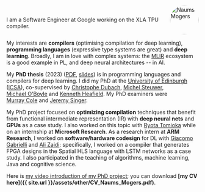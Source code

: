 <div style="display: flex; column-gap: 1em; margin-bottom: 1em">
    <span style="display: inline-block; margin-top: auto; margin-bottom: auto;">
        <p class="lead" style="margin-block-end: 0">I am a <span style="white-space:nowrap;">Software Engineer</span> at Google working on the XLA TPU compiler.</p>
    </span>
    <span style="display: contents">
        <img src="{{site.url}}/assets/images/me.png" alt="Naums Mogers" height="75" width="75"
            style="border-radius: 50px;">
    </span>
</div>

My interests are **compilers** (optimising compilation for deep learning), **programming languages** (expressive type systems are great) and **deep learning**.
Broadly, I am in love with complex systems: the [MLIR](https://mlir.llvm.org/) ecosystem is a good example in PL, and deep neural architectures -- in AI.

My **PhD thesis** (2023) ([PDF](https://naumsmogers.me/assets/other/doctoral_thesis_mogers.pdf), [slides](https://naumsmogers.me/assets/other/viva_intro.pdf)) is in programming languages and compilers for deep learning.
I did my PhD at the <span style="white-space:nowrap;">[University of Edinburgh](https://www.ed.ac.uk/)</span> ([ICSA](https://web.inf.ed.ac.uk/icsa/)), co-supervised by <span style="white-space:nowrap;">[Christophe Dubach](https://cdubach.bitbucket.io/)</span>, <span style="white-space:nowrap;">[Michel Steuwer](https://michel.steuwer.info/)</span>, <span style="white-space:nowrap;">[Michael O'Boyle](http://www.dcs.ed.ac.uk/home/mob/)</span> and <span style="white-space:nowrap;">[Kenneth Heafield](https://kheafield.com/)</span>.
My PhD examiners were <span style="white-space:nowrap;">[Murray Cole](https://www.ed.ac.uk/profile/murray-cole)</span> and <span style="white-space:nowrap;">[Jeremy Singer](https://www.dcs.gla.ac.uk/~jsinger/)</span>.

My PhD project focused on **optimizing compilation** techniques that benefit from functional intermediate representation (IR) with **deep neural nets** and **GPUs** as a case study. I also worked on this topic with [Ryota Tomioka](https://www.microsoft.com/en-us/research/people/ryoto/) while on an internship at **Microsoft Research**. As a research intern at **ARM Research**, I worked on **software/hardware codesign** for DL with [Giacomo Gabrielli](https://www.linkedin.com/in/giacomogabrielli/) and [Ali Zaidi](https://www.linkedin.com/in/alimustafazaidi/): specifically, I worked on a compiler that generates FPGA designs in the Spatial HLS language with LSTM networks as a case study. I also participated in the teaching of algorithms, machine learning, Java and cognitive science.

Here is [my video introduction of my PhD project](https://youtu.be/P3usgDJjAIU); you can download **[my CV here]({{ site.url }}/assets/other/CV_Naums_Mogers.pdf)**.
